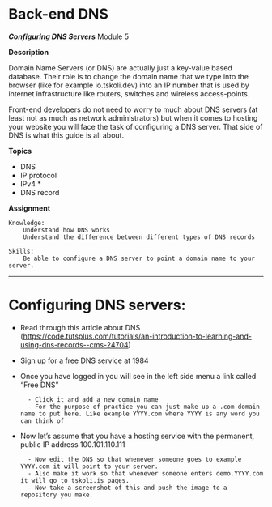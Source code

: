 # Back-end DNS
***Configuring DNS Servers***
Module 5

**Description**

Domain Name Servers (or DNS) are actually just a key-value based database. Their role is to change the domain name that we type into the browser (like for example io.tskoli.dev) into an IP number that is used by internet infrastructure like routers, switches and wireless access-points.

Front-end developers do not need to worry to much about DNS servers (at least not as much as network administrators) but when it comes to hosting your website you will face the task of configuring a DNS server. 
That side of DNS is what this guide is all about.

**Topics**
- DNS
- IP protocol
- IPv4 *
- DNS record

**Assignment**

	Knowledge:
		Understand how DNS works
		Understand the difference between different types of DNS records

	Skills:
		Be able to configure a DNS server to point a domain name to your server.
  
----------------------------------------------------------------------------------
# Configuring DNS servers:

- Read through this article about DNS   (https://code.tutsplus.com/tutorials/an-introduction-to-learning-and-using-dns-records--cms-24704) 

- Sign up for a free DNS service at 1984 

- Once you have logged in you will see in the left side menu a link called “Free DNS”

        - Click it and add a new domain name
        - For the purpose of practice you can just make up a .com domain name to put here. Like example YYYY.com where YYYY is any word you can think of 
        
- Now let’s assume that you have a hosting service with the permanent, public IP address 100.101.110.111

        - Now edit the DNS so that whenever someone goes to example YYYY.com it will point to your server.
        - Also make it work so that whenever someone enters demo.YYYY.com it will go to tskoli.is pages.
        - Now take a screenshot of this and push the image to a repository you make.
